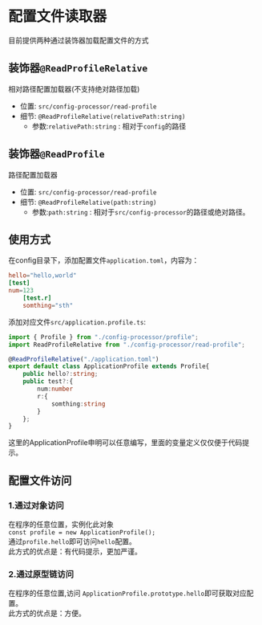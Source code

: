 # 配置文件读取器

目前提供两种通过装饰器加载配置文件的方式

## 装饰器`@ReadProfileRelative`

相对路径配置加载器(不支持绝对路径加载)

- 位置: `src/config-processor/read-profile`  
- 细节: `@ReadProfileRelative(relativePath:string)`
  - 参数:`relativePath:string` : 相对于`config`的路径

## 装饰器`@ReadProfile`

路径配置加载器

- 位置: `src/config-processor/read-profile`  
- 细节: `@ReadProfileRelative(path:string)`
  - 参数:`path:string` : 相对于`src/config-processor`的路径或绝对路径。

## 使用方式

在config目录下，添加配置文件`application.toml`，内容为：

```toml
hello="hello,world"
[test]
num=123
    [test.r]
    somthing="sth"
```

添加对应文件`src/application.profile.ts`:

```typescript
import { Profile } from "./config-processor/profile";
import ReadProfileRelative from "./config-processor/read-profile";

@ReadProfileRelative("./application.toml")
export default class ApplicationProfile extends Profile{
    public hello?:string;
    public test?:{
        num:number
        r:{
            somthing:string
        }
    };
}
```

这里的ApplicationProfile申明可以任意编写，里面的变量定义仅仅便于代码提示。

## 配置文件访问

### 1.通过对象访问

在程序的任意位置，实例化此对象  
`const profile = new ApplicationProfile();`  
通过`profile.hello`即可访问`hello`配置。  
此方式的优点是：有代码提示，更加严谨。

### 2.通过原型链访问

在程序的任意位置,访问
`ApplicationProfile.prototype.hello`即可获取对应配置。  
此方式的优点是：方便。

